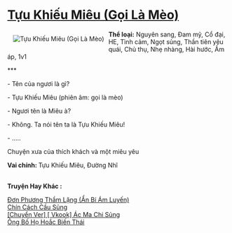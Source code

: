 <a href="https://utruyen.com/tuu-khieu-mieu-goi-la-meo/19523/" title="Tựu Khiếu Miêu (Gọi Là Mèo)"><h1>Tựu Khiếu Miêu (Gọi Là Mèo)</h1></a><div style="display:table"><img align="right" style="float: left; padding: 10px;" src="https://utruyen.com/images/story/200x260/tuu-khieu-mieu-goi-la-meo.jpg" alt="Tựu Khiếu Miêu (Gọi Là Mèo)"><b>Thể loại:</b> Nguyên sang, Đam mỹ, Cổ đại, HE, Tình cảm, Ngọt sủng, Thần tiên yêu quái, Chủ thụ, Nhẹ nhàng, Hài hước, Ấm áp, 1v1<p></p>***<p></p>- Tên của ngươi là gì?<p></p>- Tựu Khiếu Miêu (phiên âm: gọi là mèo)<p></p>- Ngươi tên là Miêu à?<p></p>- Không. Ta nói tên ta là Tựu Khiếu Miêu!<p></p>- .....<p></p>Chuyện xưa của thích khách và một miêu yêu<p></p><b>Vai chính: </b>Tựu Khiếu Miêu, Đường Nhĩ</div><p><br><b>Truyện Hay Khác :</b></p><a href="https://utruyen.com/don-phuong-tham-lang-an-bi-am-luyen/19511/" alt="Đơn Phương Thầm Lặng (Ẩn Bí Ám Luyến)">Đơn Phương Thầm Lặng (Ẩn Bí Ám Luyến)</a><br/><a href="https://github.com/quanluxury/ngontinh_sac/tree/master/truyenhay/21847/" alt="Chín Cách Cầu Sủng">Chín Cách Cầu Sủng</a><br/><a href="https://github.com/quanluxury/ngontinh_sac/tree/master/truyenhay/22167/" alt="[Chuyển Ver] [ Vkook] Ác Ma Chi Sủng">[Chuyển Ver] [ Vkook] Ác Ma Chi Sủng</a><br/><a href="https://github.com/quanluxury/ngontinhhot/tree/master/truyenhay/19113/" alt="Ông Bố Họ Hoắc Biến Thái">Ông Bố Họ Hoắc Biến Thái</a><br/>